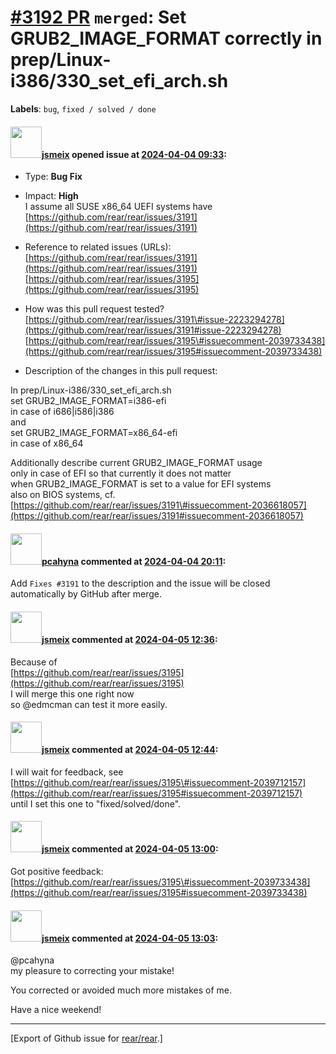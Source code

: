 [\#3192 PR](https://github.com/rear/rear/pull/3192) `merged`: Set GRUB2\_IMAGE\_FORMAT correctly in prep/Linux-i386/330\_set\_efi\_arch.sh
==========================================================================================================================================

**Labels**: `bug`, `fixed / solved / done`

#### <img src="https://avatars.githubusercontent.com/u/1788608?u=925fc54e2ce01551392622446ece427f51e2f0ce&v=4" width="50">[jsmeix](https://github.com/jsmeix) opened issue at [2024-04-04 09:33](https://github.com/rear/rear/pull/3192):

-   Type: **Bug Fix**

-   Impact: **High**  
    I assume all SUSE x86\_64 UEFI systems have  
    [https://github.com/rear/rear/issues/3191](https://github.com/rear/rear/issues/3191)

-   Reference to related issues (URLs):  
    [https://github.com/rear/rear/issues/3191](https://github.com/rear/rear/issues/3191)  
    [https://github.com/rear/rear/issues/3195](https://github.com/rear/rear/issues/3195)

-   How was this pull request tested?  
    [https://github.com/rear/rear/issues/3191\#issue-2223294278](https://github.com/rear/rear/issues/3191#issue-2223294278)  
    [https://github.com/rear/rear/issues/3195\#issuecomment-2039733438](https://github.com/rear/rear/issues/3195#issuecomment-2039733438)

-   Description of the changes in this pull request:

In prep/Linux-i386/330\_set\_efi\_arch.sh  
set GRUB2\_IMAGE\_FORMAT=i386-efi  
in case of i686|i586|i386  
and  
set GRUB2\_IMAGE\_FORMAT=x86\_64-efi  
in case of x86\_64

Additionally describe current GRUB2\_IMAGE\_FORMAT usage  
only in case of EFI so that currently it does not matter  
when GRUB2\_IMAGE\_FORMAT is set to a value for EFI systems  
also on BIOS systems, cf.  
[https://github.com/rear/rear/issues/3191\#issuecomment-2036618057](https://github.com/rear/rear/issues/3191#issuecomment-2036618057)

#### <img src="https://avatars.githubusercontent.com/u/26300485?u=9105d243bc9f7ade463a3e52e8dd13fa67837158&v=4" width="50">[pcahyna](https://github.com/pcahyna) commented at [2024-04-04 20:11](https://github.com/rear/rear/pull/3192#issuecomment-2038124104):

Add `Fixes #3191` to the description and the issue will be closed
automatically by GitHub after merge.

#### <img src="https://avatars.githubusercontent.com/u/1788608?u=925fc54e2ce01551392622446ece427f51e2f0ce&v=4" width="50">[jsmeix](https://github.com/jsmeix) commented at [2024-04-05 12:36](https://github.com/rear/rear/pull/3192#issuecomment-2039698786):

Because of  
[https://github.com/rear/rear/issues/3195](https://github.com/rear/rear/issues/3195)  
I will merge this one right now  
so @edmcman can test it more easily.

#### <img src="https://avatars.githubusercontent.com/u/1788608?u=925fc54e2ce01551392622446ece427f51e2f0ce&v=4" width="50">[jsmeix](https://github.com/jsmeix) commented at [2024-04-05 12:44](https://github.com/rear/rear/pull/3192#issuecomment-2039713956):

I will wait for feedback, see  
[https://github.com/rear/rear/issues/3195\#issuecomment-2039712157](https://github.com/rear/rear/issues/3195#issuecomment-2039712157)  
until I set this one to "fixed/solved/done".

#### <img src="https://avatars.githubusercontent.com/u/1788608?u=925fc54e2ce01551392622446ece427f51e2f0ce&v=4" width="50">[jsmeix](https://github.com/jsmeix) commented at [2024-04-05 13:00](https://github.com/rear/rear/pull/3192#issuecomment-2039747769):

Got positive feedback:  
[https://github.com/rear/rear/issues/3195\#issuecomment-2039733438](https://github.com/rear/rear/issues/3195#issuecomment-2039733438)

#### <img src="https://avatars.githubusercontent.com/u/1788608?u=925fc54e2ce01551392622446ece427f51e2f0ce&v=4" width="50">[jsmeix](https://github.com/jsmeix) commented at [2024-04-05 13:03](https://github.com/rear/rear/pull/3192#issuecomment-2039755797):

@pcahyna  
my pleasure to correcting your mistake!

You corrected or avoided much more mistakes of me.

Have a nice weekend!

------------------------------------------------------------------------

\[Export of Github issue for
[rear/rear](https://github.com/rear/rear).\]
